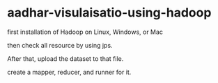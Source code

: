 # aadhar-visulaisatio-using-hadoop
first installation of Hadoop on Linux, Windows, or Mac

then check all resource by using jps.

After that, upload the dataset to that file.

create a mapper, reducer, and runner for it.




